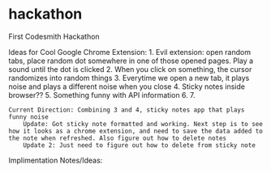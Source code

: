 # hackathon
First Codesmith Hackathon

Ideas for Cool Google Chrome Extension:
    1. Evil extension: open random tabs, place random dot somewhere in one of those opened pages. Play a sound until the dot is clicked
    2. When you click on something, the cursor randomizes into random things
    3. Everytime we open a new tab, it plays noise and plays a different noise when you close 
    4. Sticky notes inside browser??
    5. Something funny with API information
    6.
    7.

    Current Direction: Combining 3 and 4, sticky notes app that plays funny noise
        Update: Got sticky note formatted and working. Next step is to see how it looks as a chrome extension, and need to save the data added to the note when refreshed. Also figure out how to delete notes
        Update 2: Just need to figure out how to delete from sticky note

Implimentation Notes/Ideas:
